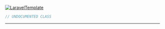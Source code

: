 <a href='https://github.com/ajthinking/archetype/blob/master/src/Endpoints/Laravel/Maker/LaravelTemplate.php'>![LaravelTemplate](https://img.shields.io/badge/-Archetype\Endpoints\Laravel\Maker\LaravelTemplate-blue)
```php
// UNDOCUMENTED CLASS
```
<hr>